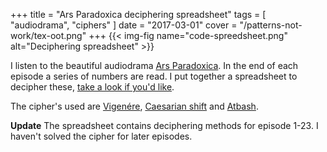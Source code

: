 +++
title = "Ars Paradoxica deciphering spreadsheet"
tags = [ "audiodrama", "ciphers" ]
date = "2017-03-01"
cover = "/patterns-not-work/tex-oot.png"
+++
{{< img-fig name="code-spreedsheet.png" alt="Deciphering spreadsheet" >}}

I listen to the beautiful audiodrama [Ars Paradoxica](https://arsparadoxica.com/). In the end of each episode a series of numbers are read. I put together a spreadsheet to decipher these, [take a look if you'd like](https://docs.google.com/spreadsheets/d/1g2tXvxwR4-Oumgf3H3ucRDdE90pUqfZpS65uwsC1dpw/edit?usp=sharing).


The cipher's used are [Vigenére](http://rumkin.com/tools/cipher/vigenere.php), [Caesarian shift](http://rumkin.com/tools/cipher/caesar.php) and [Atbash](http://rumkin.com/tools/cipher/atbash.php).

**Update**
The spreadsheet contains deciphering methods for episode 1-23. I haven't solved the cipher for later episodes.
